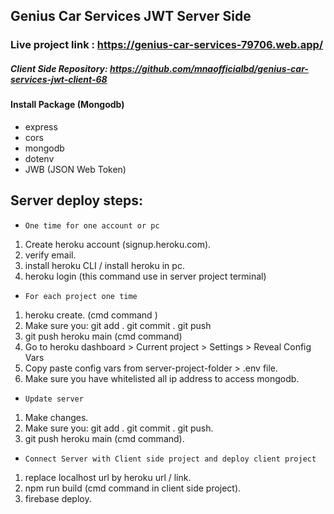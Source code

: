 ## Genius Car Services JWT Server Side 

### Live project link : https://genius-car-services-79706.web.app/

##### Client Side Repository: https://github.com/mnaofficialbd/genius-car-services-jwt-client-68

#### Install Package (Mongodb)
- express
- cors
- mongodb
- dotenv
- JWB (JSON Web Token)

## Server deploy steps:
-  `One time for one account or pc`
1. Create heroku account (signup.heroku.com).
2. verify email.
3. install heroku CLI / install heroku in pc.
4. heroku login (this command use in server project terminal)

- `For each project one time`
1. heroku create. (cmd command )
2. Make sure you: git add . git commit . git push
3. git push heroku main (cmd command)
4. Go to heroku dashboard > Current project > Settings > Reveal Config Vars 
5. Copy paste config vars from server-project-folder > .env file.
6. Make sure you have whitelisted all ip address to access mongodb.

- `Update server`
1. Make changes.
2. Make sure you: git add . git commit . git push.
3. git push heroku main (cmd command).

- `Connect Server with Client side project and deploy client project`
1. replace localhost url by heroku url / link.
2. npm run build (cmd command in client side project).
3. firebase deploy.